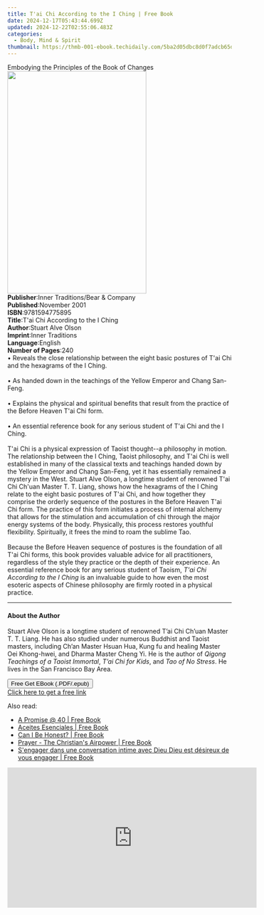 ```yaml
---
title: T'ai Chi According to the I Ching | Free Book
date: 2024-12-17T05:43:44.699Z
updated: 2024-12-22T02:55:06.483Z
categories:
  - Body, Mind & Spirit
thumbnail: https://thmb-001-ebook.techidaily.com/5ba2d05dbc8d0f7adcb65d419e95ce9e61c860c2d1b92ddbad3f2a7c4b02e558.jpg
---
```

<main id="book-container">
  <div class="flex flex-col">
    <div class="book-brief flex-1 py-6 px-4 sm:p-6 md:py-10 md:px-8">
      <!-- brief-->
      <div class="book-brief-main">
        Embodying the Principles of the Book of Changes
      </div>
    </div>
    <div
      class="book-meta-info flex-1 grid gap-4 col-start-1 col-end-3 row-start-1 sm:mb-6 sm:grid-cols-4 lg:gap-6 lg:col-start-2 lg:row-end-6 lg:row-span-6 lg:mb-0"
    >
      <div
        class="book-meta-info-left place-content-center mt-4 p-4 text-sm leading-6 col-start-2 col-span-2 dark:text-slate-400"
      >
        <img
          class="w-full h-500 object-cover rounded-lg sm:h-255 sm:col-span-2 lg:col-span-full"
          src="https://img-001-ebook.techidaily.com/d46040fc51dc1f5cb2d3ed497e71cbbdc347bb2f69278572e883d6b405b75dd0.jpg"
          alt=""
          width="312"
          height="500"
        />
      </div>
      <div
        class="book-meta-info-right mt-2 col-start-1 row-start-2 col-span-3 self-center"
      >
        <!-- meta data  -->
        <div class="flex flex-col px-4 md:px-8">
          <div class="flex-1">
            <strong>Publisher</strong>:<span class="px-2"
              >Inner Traditions/Bear &amp; Company</span
            >
          </div>
          <div class="flex-1">
            <strong>Published</strong>:<span class="px-2">November 2001</span>
          </div>
          <div class="flex-1">
            <strong>ISBN</strong>:<span class="px-2">9781594775895</span>
          </div>
          <div class="flex-1">
            <strong>Title</strong>:<span class="px-2"
              >T&#39;ai Chi According to the I Ching</span
            >
          </div>
          <div class="flex-1">
            <strong>Author</strong>:<span class="px-2">Stuart Alve Olson</span>
          </div>
          <div class="flex-1">
            <strong>Imprint</strong>:<span class="px-2">Inner Traditions</span>
          </div>
          <div class="flex-1">
            <strong>Language</strong>:<span class="px-2">English</span>
          </div>
          <div class="flex-1">
            <strong>Number of Pages</strong>:<span class="px-2">240</span>
          </div>
        </div>
      </div>
    </div>
    <div class="book-description flex-1 py-6 px-4 sm:p-6 md:py-10 md:px-8">
      <div class="book-description-main">
        <div accordion-content="" id="description">
          • Reveals the close relationship between the eight basic postures of
          T'ai Chi and the hexagrams of the I Ching.<br /><br />• As handed down
          in the teachings of the Yellow Emperor and Chang San-Feng.
          <br /><br />• Explains the physical and spiritual benefits that result
          from the practice of the Before Heaven T'ai Chi form.<br /><br />• An
          essential reference book for any serious student of T'ai Chi and the I
          Ching. <br /><br />T'ai Chi is a physical expression of Taoist
          thought--a philosophy in motion. The relationship between the I Ching,
          Taoist philosophy, and T'ai Chi is well established in many of the
          classical texts and teachings handed down by the Yellow Emperor and
          Chang San-Feng, yet it has essentially remained a mystery in the West.
          Stuart Alve Olson, a longtime student of renowned T'ai Chi Ch'uan
          Master T. T. Liang, shows how the hexagrams of the I Ching relate to
          the eight basic postures of T'ai Chi, and how together they comprise
          the orderly sequence of the postures in the Before Heaven T'ai Chi
          form. The practice of this form initiates a process of internal
          alchemy that allows for the stimulation and accumulation of chi
          through the major energy systems of the body. Physically, this process
          restores youthful flexibility. Spiritually, it frees the mind to roam
          the sublime Tao. <br /><br />Because the Before Heaven sequence of
          postures is the foundation of all T'ai Chi forms, this book provides
          valuable advice for all practitioners, regardless of the style they
          practice or the depth of their experience. An essential reference book
          for any serious student of Taoism,
          <i>T'ai Chi According to the I Ching</i> is an invaluable guide to how
          even the most esoteric aspects of Chinese philosophy are firmly rooted
          in a physical practice.
        </div>
        <div class="accordion-fader"></div>
      </div>
    </div>
    <div class="book-excerpts flex-1 py-6 px-4 sm:p-6 md:py-10 md:px-8">
      <!-- excerpts-->
      <div class="book-excerpts-main">
        <hr />
        <h4 class="placeholder placeholder-heading">
          <span>About the Author</span>
        </h4>
        <p>
          Stuart Alve Olson is a longtime student of renowned T’ai Chi Ch’uan
          Master T. T. Liang. He has also studied under numerous Buddhist and
          Taoist masters, including Ch’an Master Hsuan Hua, Kung fu and healing
          Master Oei Khong-hwei, and Dharma Master Cheng Yi. He is the author of
          <i>Qigong Teachings of a Taoist Immortal</i>,
          <i>T’ai Chi for Kids</i>, and <i>Tao of No Stress</i>. He lives in the
          San Francisco Bay Area.
        </p>
      </div>
    </div>
    <div
      class="book-about-author flex-1 py-6 px-4 sm:p-6 md:py-10 md:px-8"
    ></div>
    <div class="book-free-get flex-1 py-6 px-4 sm:p-6 md:py-10 md:px-8">
      <button
        id="btn-free-get"
        class="bg-blue-500 hover:bg-blue-700 text-white font-bold py-2 px-4 rounded"
      >
        Free Get EBook (.PDF/.epub)
      </button>
      <div id="countdown-display" class="px-2 text-lg mt-2"></div>
      <a
        id="free-link"
        class="hidden bg-blue-500 hover:bg-blue-700 text-white font-bold py-2 px-4 rounded"
        href="https://www.ebooks.com/en-us/book/95782021/t-ai-chi-according-to-the-i-ching/stuart-alve-olson/"
        target="_blank"
        >Click here to get a free link</a
      >
    </div>
    <script>
      let countdownTime = 0;
      let countdownInterval = null;
      document
        .getElementById('btn-free-get')
        .addEventListener('click', startCountdown);
      function startCountdown() {
        countdownTime = new Date().getTime() + 60000 * 3;
        countdownInterval = setInterval(updateCountdown, 1000);
        document.getElementById('btn-free-get').disabled = true;
        document
          .getElementById('btn-free-get')
          .classList.add('bg-gray-500', 'cursor-not-allowed');
      }
      function updateCountdown() {
        let currentTime = new Date().getTime();
        let timeLeft = countdownTime - currentTime;
        let secondsLeft = Math.floor(timeLeft / 1000);
        document.getElementById('countdown-display').innerHTML =
          `Remaining time: ${secondsLeft} seconds.`;
        if (secondsLeft <= 0) {
          clearInterval(countdownInterval);
          document.getElementById('btn-free-get').classList.add('hidden');
          document.getElementById('free-link').classList.remove('hidden');
          document.getElementById('countdown-display').innerHTML = '';
        }
      }
    </script>
  </div>
</main>

<ins class="adsbygoogle"
      style="display:block"
      data-ad-client="ca-pub-7571918770474297"
      data-ad-slot="8358498916"
      data-ad-format="auto"
      data-full-width-responsive="true"></ins>
    

<span class="atpl-alsoreadstyle">Also read:</span>
<div><ul>
<li><a href="https://novels-ebooks.techidaily.com/210909675-9784016249073-a-promise-40/"><u>A Promise @ 40 | Free Book</u></a></li>
<li><a href="https://novels-ebooks.techidaily.com/210909633-9781761039225-aceites-esenciales/"><u>Aceites Esenciales | Free Book</u></a></li>
<li><a href="https://novels-ebooks.techidaily.com/210909700-9781952491580-can-i-be-honest/"><u>Can I Be Honest? | Free Book</u></a></li>
<li><a href="https://novels-ebooks.techidaily.com/210909588-9781088178935-prayer-the-christians-airpower/"><u>Prayer - The Christian's Airpower | Free Book</u></a></li>
<li><a href="https://novels-ebooks.techidaily.com/210909702-9781088199589-sengager-dans-une-conversation-intime-avec-dieu-dieu-est-desireux-de-vous-engager/"><u>S'engager dans une conversation intime avec Dieu Dieu est désireux de vous engager | Free Book</u></a></li>
</ul></div>

<!-- affiliate ads begin -->
<iframe width="560" height="315" src="https://www.youtube.com/embed/zmXpl6irBYk?si=BXjGpQr6PXFcqhCI" title="YouTube video player" frameborder="0" allow="accelerometer; autoplay; clipboard-write; encrypted-media; gyroscope; picture-in-picture; web-share" referrerpolicy="strict-origin-when-cross-origin" allowfullscreen></iframe>
<!-- affiliate ads end -->

